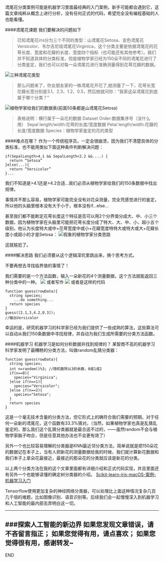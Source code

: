 鸢尾花分类案例可能是机器学习里面最经典的入门案例，新手可能都会遇到它，这篇文章纯粹从概念上进行分析，没有任何正式的代码，希望完全没有编程基础的人也能看懂。

####鸢尾花课题
我们要解决的问题如下
>已知鸢尾花iris分为三个不同的类型：山鸢尾花Setosa、变色鸢尾花Versicolor、韦尔吉尼娅鸢尾花Virginica，这个分类主要是依据鸢尾花的花萼长度、宽度和花瓣的长度、宽度四个指标（也可能还有其他参考）。我们并不知道具体的分类标准，但是植物学家已经为150朵不同的鸢尾花进行了分类鉴定，我们也可以对每一朵鸢尾花进行准确测量得到花萼花瓣的数据。

![三种鸢尾花类型](http://upload-images.jianshu.io/upload_images/4324074-7fe9843c5af010d0.png?imageMogr2/auto-orient/strip%7CimageView2/2/w/1240)



>那么问题来了，你女朋友家的一株鸢尾花开花了,她测量了一下，花萼长宽花瓣长宽分别是3.1、2.3、1.2、0.5，然后她就问你：“我家这朵鸢尾花到底属于哪个分类？”

![植物学家给我们的数据表(前面50条都是山鸢尾花Setosa)](http://upload-images.jianshu.io/upload_images/4324074-dec7af17dd814a96.png?imageMogr2/auto-orient/strip%7CimageView2/2/w/1240)

>表格说明：横行属于一朵花的数据
Dataset Order:数据集序号（没什么用）
Sepal length/width:花萼的长度/宽度数据
Petal length/width:花瓣的长度/宽度数据
Species：植物学家鉴定的花的类型

####难点在哪？
作为一个传统程序员，一定会很崩溃，因为我们不清楚具体的分类标准，也不能用类似下面这种条件判断解决问题：
```
if(SepalLength>4.1 && SepalLength<2.2 &&....) {
  return “Setosa”
}else(...){
  return “Versicolor”
}...
```
我们不知道是>4.1还是>4.2合适...我们必须从植物学家给我们的150条数据中找出规律。

事情并不那么容易，植物学家可能完全没有对花朵测量，完全凭感觉进行的鉴定，所以他的头脑里根本没有大于小于，根本没有if...else...

甚至我们都不能断定花萼长度这个特征是否可以用2个分界值分成大、中、小三个数据，因为植物学家在头脑里可能把花萼长度分成了特大、大、中、小、超小五个级别，他认为长度特大或中+花萼宽度中或小+花瓣宽度特特大或特大或大+花瓣长度小或超小的才是Setosa：
![假象的植物学家分类思路](http://upload-images.jianshu.io/upload_images/4324074-73f718270449d820.png?imageMogr2/auto-orient/strip%7CimageView2/2/w/1240)


这就尴尬了。

####解决思路
我们必须要从这个逻辑深坑里跳出来，换个思考方式。

不要再想去寻找临界值的事情了！

我们需要的是一个方法函数，输入一朵新花的4个测量数据，这个方法就能返回三种分类中的一种。
![](http://upload-images.jianshu.io/upload_images/4324074-7d57e500997045dd.png?imageMogr2/auto-orient/strip%7CimageView2/2/w/1240)
或者写作
![](http://upload-images.jianshu.io/upload_images/4324074-559939756d67d40c.png?imageMogr2/auto-orient/strip%7CimageView2/2/w/1240)
或者是这样的代码
```
function guess(rowData){
  string species;
    ...do something...
  return species
}
guess([2.1,3,4.2,0.3]); 
//输出Versicolor
```

幸运的是，研究机器学习的科学家已经为我们提供了一些成熟的算法，这些算法可以自动从我们150条数据中寻找规律，并自动为我们生成所需要的分类方法函数。

####机器学习
机器学习是如何分析数据并找到规律的？
某智商不高的机器学习科学家发明了最糟糕的分类方法，叫做random乱猜分类器：
```
function guess(rowData){
  string species;
  int n=random()%3; //随机数除以3的余数，0或1或2
  if(n==0){
    species="Virginica";
  }else if(n==1){
    species="Versicolor";
  }else if(n==2){
    species="Setosa";
  }
  return species
}
```
这是一个毫无技术含量的分类方法，但它形式上的确符合我们需要的预期。对于任何一朵新的鸢尾花，这个函数有33.3%猜对。（当然，如果植物学家也真是乱猜乱鉴定的，那么我们这个乱猜分类器就是最合适不过的，——虽然random不会与植物学家脑子吻合，但是任意其他办法也不会更有效了）

另外一个也比较容易理解的分类器是KNN最近邻分类方法，简单说就是把150朵花的数据记在本子上，当有人把新花的测量数据给我的时候，我们就计算新花数据和我们本子上拿朵花最接近，最接近的那朵花的分类就应该是新花的分类。

以上两个分类方法在我的这个文章里面都有详细介绍和正式代码实现，并且里面还有另外一个也能够读懂的确定树分类器的介绍。
[Scikit-learn-iris-macOS-案例-机器学习入门](https://www.jianshu.com/p/ea164546dc76)

Tensorflow使用更加复杂的神经网络分类器，可以处理比上面这种情况复杂几百几千倍的难题，比如图像识别、语音识别等。后续我们会一起慢慢深入到机器学习和人工智能的最内部去弄明白这一切。

---
###探索人工智能的新边界
如果您发现文章错误，请不吝留言指正；
如果您觉得有用，请点喜欢；
如果您觉得很有用，感谢转发~
---
END



















